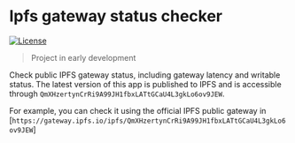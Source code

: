 # Ipfs gateway status checker

[![License](https://img.shields.io/badge/License-GPLv3%202.0-brightgreen.svg?style=for-the-badge)](https://www.gnu.org/licenses/gpl-3.0)

>Project in early development

Check public IPFS gateway status, including gateway latency and writable status. The latest version of this app is published to IPFS and is accessible through `QmXHzertynCrRi9A99JH1fbxLATtGCaU4L3gkLo6ov9JEW`. 

For example, you can check it using the official IPFS public gateway in [`https://gateway.ipfs.io/ipfs/QmXHzertynCrRi9A99JH1fbxLATtGCaU4L3gkLo6ov9JEW`]
